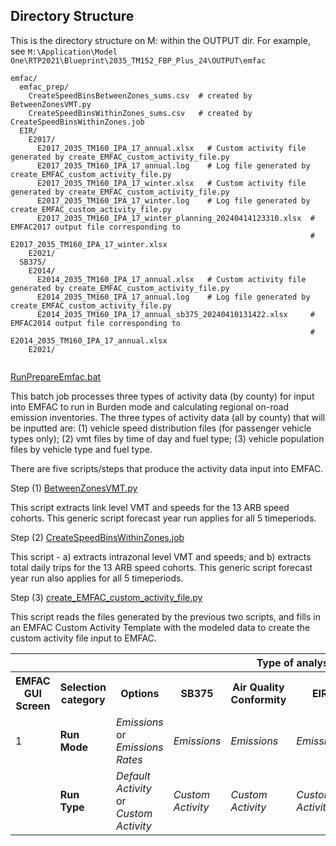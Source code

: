 
## Directory Structure

This is the directory structure on M: within the OUTPUT dir.
For example, see `M:\Application\Model One\RTP2021\Blueprint\2035_TM152_FBP_Plus_24\OUTPUT\emfac`

```
emfac/
  emfac_prep/
    CreateSpeedBinsBetweenZones_sums.csv  # created by BetweenZonesVMT.py
    CreateSpeedBinsWithinZones_sums.csv   # created by CreateSpeedBinsWithinZones.job
  EIR/
    E2017/
      E2017_2035_TM160_IPA_17_annual.xlsx   # Custom activity file generated by create_EMFAC_custom_activity_file.py
      E2017_2035_TM160_IPA_17_annual.log    # Log file generated by create_EMFAC_custom_activity_file.py
      E2017_2035_TM160_IPA_17_winter.xlsx   # Custom activity file generated by create_EMFAC_custom_activity_file.py
      E2017_2035_TM160_IPA_17_winter.log    # Log file generated by create_EMFAC_custom_activity_file.py
      E2017_2035_TM160_IPA_17_winter_planning_20240414123310.xlsx  # EMFAC2017 output file corresponding to 
                                                                   # E2017_2035_TM160_IPA_17_winter.xlsx
    E2021/
  SB375/
    E2014/
      E2014_2035_TM160_IPA_17_annual.xlsx   # Custom activity file generated by create_EMFAC_custom_activity_file.py
      E2014_2035_TM160_IPA_17_annual.log    # Log file generated by create_EMFAC_custom_activity_file.py
      E2014_2035_TM160_IPA_17_annual_sb375_20240410131422.xlsx     # EMFAC2014 output file corresponding to
                                                                   # E2014_2035_TM160_IPA_17_annual.xlsx
    E2021/


```

[RunPrepareEmfac.bat](../../RunPrepareEmfac.bat)

This batch job processes three types of activity data (by county) for input into EMFAC to run in Burden mode 
and calculating regional on-road emission inventories.  The three types of activity data (all by county) that will 
be inputted are: (1) vehicle speed distribution files (for passenger vehicle types only); (2) vmt files by time of 
day and fuel type; (3) vehicle population files by vehicle type and fuel type.

There are five scripts/steps that produce the activity data input into EMFAC. 

Step (1) [BetweenZonesVMT.py](BetweenZonesVMT.py)

This script extracts link level VMT and speeds for the 13 ARB speed cohorts.
This generic script forecast year run applies for all 5 timeperiods.      

Step (2) [CreateSpeedBinsWithinZones.job](CreateSpeedBinsWithinZones.job)

This script - a) extracts intrazonal level VMT and speeds; and b) extracts total daily trips for the 13 ARB speed cohorts. This generic script forecast year run also applies for all 5 timeperiods.      

Step (3) [create_EMFAC_custom_activity_file.py](create_EMFAC_custom_activity_file.py)

This script reads the files generated by the previous two scripts, and 
fills in an EMFAC Custom Activity Template with the modeled data to create
the custom activity file input to EMFAC.


<table>
<tr>
  <th colspan="3"></th>
  <th colspan="4">Type of analysis</th>
</tr>
<tr>
  <th>EMFAC GUI Screen</th>
  <th>Selection category</th>
  <th>Options</th>
  <th>SB375</th>
  <th>Air Quality Conformity</th>
  <th>EIR</th>
  <th>Misc (Project Performance, Horizon, etc)</th>
</tr>
<tr>
  <td>1</td>
  <td><strong>Run Mode</strong></td>
  <td><em>Emissions</em> or <em>Emissions Rates</em></td>
  <td><em>Emissions</em></td>
  <td><em>Emissions</em></td>
  <td><em>Emissions</em></td>
  <td>either</td>
</tr>
<tr>
  <td></td>
  <td><strong>Run Type</strong></td>
  <td><em>Default Activity</em> or <em>Custom Activity</em></td>
  <td><em>Custom Activity</em></td>
  <td><em>Custom Activity</em></td>
  <td><em>Custom Activity</em></td>
  <td><em>Custom Activity</em></td>
</tr>
</table>
